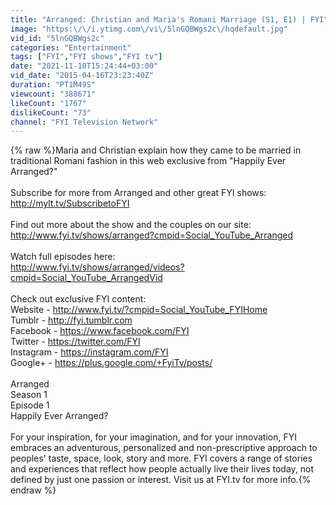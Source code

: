 ```yaml
---
title: "Arranged: Christian and Maria's Romani Marriage (S1, E1) | FYI"
image: "https:\/\/i.ytimg.com\/vi\/5lnGQBWgs2c\/hqdefault.jpg"
vid_id: "5lnGQBWgs2c"
categories: "Entertainment"
tags: ["FYI","FYI shows","FYI tv"]
date: "2021-11-10T15:24:44+03:00"
vid_date: "2015-04-16T23:23:40Z"
duration: "PT1M49S"
viewcount: "388671"
likeCount: "1767"
dislikeCount: "73"
channel: "FYI Television Network"
---
```

{% raw %}Maria and Christian explain how they came to be married in traditional Romani fashion in this web exclusive from &quot;Happily Ever Arranged?&quot;<br /><br />Subscribe for more from Arranged and other great FYI shows:<br /><a rel="nofollow" target="blank" href="http://mylt.tv/SubscribetoFYI">http://mylt.tv/SubscribetoFYI</a><br /><br />Find out more about the show and the couples on our site:<br /><a rel="nofollow" target="blank" href="http://www.fyi.tv/shows/arranged?cmpid=Social_YouTube_Arranged">http://www.fyi.tv/shows/arranged?cmpid=Social_YouTube_Arranged</a><br /><br />Watch full episodes here:<br /><a rel="nofollow" target="blank" href="http://www.fyi.tv/shows/arranged/videos?cmpid=Social_YouTube_ArrangedVid">http://www.fyi.tv/shows/arranged/videos?cmpid=Social_YouTube_ArrangedVid</a><br /><br />Check out exclusive FYI content:<br />Website - <a rel="nofollow" target="blank" href="http://www.fyi.tv/?cmpid=Social_YouTube_FYIHome">http://www.fyi.tv/?cmpid=Social_YouTube_FYIHome</a><br />Tumblr - <a rel="nofollow" target="blank" href="http://fyi.tumblr.com">http://fyi.tumblr.com</a><br />Facebook - <a rel="nofollow" target="blank" href="https://www.facebook.com/FYI">https://www.facebook.com/FYI</a><br />Twitter - <a rel="nofollow" target="blank" href="https://twitter.com/FYI">https://twitter.com/FYI</a><br />Instagram - <a rel="nofollow" target="blank" href="https://instagram.com/FYI">https://instagram.com/FYI</a><br />Google+ - <a rel="nofollow" target="blank" href="https://plus.google.com/+FyiTv/posts/">https://plus.google.com/+FyiTv/posts/</a><br /><br />Arranged<br />Season 1<br />Episode 1<br />Happily Ever Arranged?<br /><br />For your inspiration, for your imagination, and for your innovation, FYI embraces an adventurous, personalized and non-prescriptive approach to peoples' taste, space, look, story and more. FYI covers a range of stories and experiences that reflect how people actually live their lives today, not defined by just one passion or interest. Visit us at FYI.tv for more info.{% endraw %}
